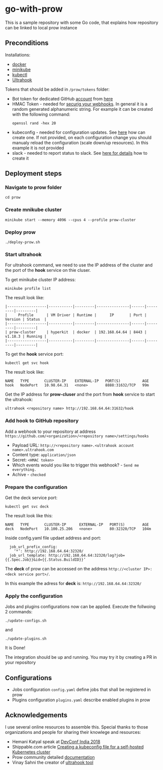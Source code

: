 # go-with-prow
This is a sample repository with some Go code, that explains how repository can be linked to local prow instance

## Preconditions

Installations:

- [docker](https://docs.docker.com/get-docker/)
- [minikube](https://kubernetes.io/docs/tasks/tools/install-minikube/)
- [kubectl](https://kubernetes.io/docs/tasks/tools/install-kubectl/)
- [Ultrahook](http://www.ultrahook.com/register) 

Tokens that should be added in `/prow/tokens` folder:
 - Bot token for dedicated GitHub [account](https://github.com/kubernetes/test-infra/blob/master/prow/getting_started_deploy.md#github-bot-account) from [here](https://github.com/settings/tokens)
 - HMAC Token - needed for [securig your webhooks](https://developer.github.com/webhooks/securing/). In general it is a random generated alphanumeric string. For example it can be created with the following command:
    ```
    openssl rand -hex 20
    ```
- kubeconfig - needed for configuration updates. See [here](http://docs.shippable.com/deploy/tutorial/create-kubeconfig-for-self-hosted-kubernetes-cluster/) how can create one. If not provided, on each configuration change you should manualy reload the configuration (scale down/up resources). In this example it is not provided
- slack - needed to report status to slack. See [here for details](https://github.com/kubernetes/test-infra/tree/master/prow/crier#slack-reporter) how to create it


## Deployment steps
### Navigate to prow folder
```
cd prow
```
### Create mnikube cluster
```
minikube start --memory 4096 --cpus 4 --profile prow-cluster
```
### Deploy prow
```
./deploy-prow.sh
```
### Start ultrahook
For ultrahook command, we need to use the IP address of the cluster and the port of the **hook** service on thie cluser.

To get minikube cluster IP address:
```
minikube profile list
```
The result look like:
```
|------------------|-----------|---------|---------------|------|---------|---------|
|     Profile      | VM Driver | Runtime |      IP       | Port | Version | Status  |
|------------------|-----------|---------|---------------|------|---------|---------|
| prow-cluster     | hyperkit  | docker  | 192.168.64.64 | 8443 | v1.18.3 | Running |
|------------------|-----------|---------|---------------|------|---------|---------|
```
To get the **hook** service port:
```
kubectl get svc hook
```
The result look like:
```
NAME   TYPE       CLUSTER-IP    EXTERNAL-IP   PORT(S)          AGE
hook   NodePort   10.98.64.31   <none>        8888:31632/TCP   99m
```
Get the IP address for **prow-cluser** and the port from **hook** service to start the ultrahook:
```
ultrahook <repository name> http://192.168.64.64:31632/hook
```
### Add hook to GitHub repository
Add a webhook to your repository at address `https://github.com/<organization>/<repository name>/settings/hooks`
- Payload URL: `http://<repository name>.<ultrahook account name>.ultrahook.com`
- Content type: `application/json`
- Secret: `<HMAC token>`
- Which events would you like to trigger this webhook? - `Send me everything.`
- Achive - `checked`

### Prepare the configuration
Get the deck service port:
```
kubectl get svc deck
```
The result look like this:
```
NAME   TYPE       CLUSTER-IP      EXTERNAL-IP   PORT(S)        AGE
deck   NodePort   10.100.25.206   <none>        80:32320/TCP   104m
```
Inside config.yaml file updaet address and port:
```
  job_url_prefix_config:
    ‘*’: http://192.168.64.64:32320/
  job_url_template: http://192.168.64.64:32320/log?job={{.Spec.Job}}&id={{.Status.BuildID}}’
```
The **deck** of prow can be accessed on the address `http://<cluster IP>:<deck service port>/`. 

In this example the adress for **deck** is: `http://192.168.64.64:32320/`

### Apply the configuration
Jobs and plugins configurations now can be applied. Execute the follwoing 2 commands:
```
./update-configs.sh
```
and
```
./update-plugins.sh
```

It is Done!

The integration should be up and running. You may try it by creating a PR in your repository

## Configurations
- Jobs configuration `config.yaml` define jobs that shall be registered in prow
- Plugins configuration `plugins.yaml` describe enabled plugins in prow 

## Acknowledgements
I use several online resources to assemble this. Special thanks to those organizations and people for sharing their knowlege and resources:
- Hemani Katyal speak at [DevConf India 2018](https://devconfin2018.sched.com/event/F73Y/the-prowess-of-prow-in-kubernetes)
- Shippable.com article [Creating a kubeconfig file for a self-hosted Kubernetes cluster](http://docs.shippable.com/deploy/tutorial/create-kubeconfig-for-self-hosted-kubernetes-cluster/)
- Prow community detailed [documentation](https://github.com/kubernetes/test-infra/blob/master/prow/README.md)
- Vinay Sahni the creator of [ultrahook tool](http://www.ultrahook.com)